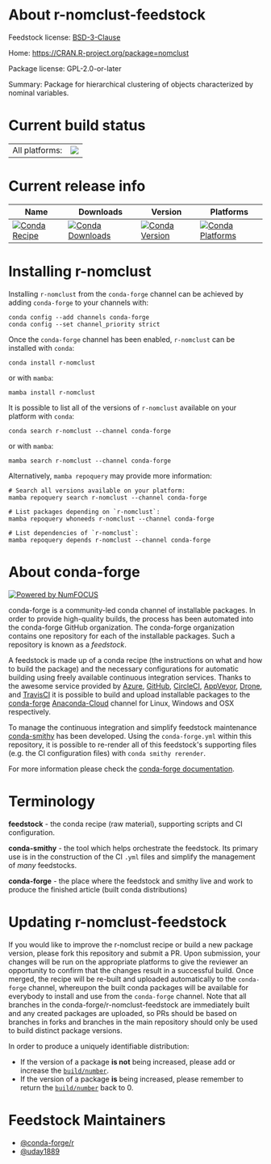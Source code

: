 About r-nomclust-feedstock
==========================

Feedstock license: [BSD-3-Clause](https://github.com/conda-forge/r-nomclust-feedstock/blob/main/LICENSE.txt)

Home: https://CRAN.R-project.org/package=nomclust

Package license: GPL-2.0-or-later

Summary: Package for hierarchical clustering of objects characterized by nominal variables.

Current build status
====================


<table><tr><td>All platforms:</td>
    <td>
      <a href="https://dev.azure.com/conda-forge/feedstock-builds/_build/latest?definitionId=7141&branchName=main">
        <img src="https://dev.azure.com/conda-forge/feedstock-builds/_apis/build/status/r-nomclust-feedstock?branchName=main">
      </a>
    </td>
  </tr>
</table>

Current release info
====================

| Name | Downloads | Version | Platforms |
| --- | --- | --- | --- |
| [![Conda Recipe](https://img.shields.io/badge/recipe-r--nomclust-green.svg)](https://anaconda.org/conda-forge/r-nomclust) | [![Conda Downloads](https://img.shields.io/conda/dn/conda-forge/r-nomclust.svg)](https://anaconda.org/conda-forge/r-nomclust) | [![Conda Version](https://img.shields.io/conda/vn/conda-forge/r-nomclust.svg)](https://anaconda.org/conda-forge/r-nomclust) | [![Conda Platforms](https://img.shields.io/conda/pn/conda-forge/r-nomclust.svg)](https://anaconda.org/conda-forge/r-nomclust) |

Installing r-nomclust
=====================

Installing `r-nomclust` from the `conda-forge` channel can be achieved by adding `conda-forge` to your channels with:

```
conda config --add channels conda-forge
conda config --set channel_priority strict
```

Once the `conda-forge` channel has been enabled, `r-nomclust` can be installed with `conda`:

```
conda install r-nomclust
```

or with `mamba`:

```
mamba install r-nomclust
```

It is possible to list all of the versions of `r-nomclust` available on your platform with `conda`:

```
conda search r-nomclust --channel conda-forge
```

or with `mamba`:

```
mamba search r-nomclust --channel conda-forge
```

Alternatively, `mamba repoquery` may provide more information:

```
# Search all versions available on your platform:
mamba repoquery search r-nomclust --channel conda-forge

# List packages depending on `r-nomclust`:
mamba repoquery whoneeds r-nomclust --channel conda-forge

# List dependencies of `r-nomclust`:
mamba repoquery depends r-nomclust --channel conda-forge
```


About conda-forge
=================

[![Powered by
NumFOCUS](https://img.shields.io/badge/powered%20by-NumFOCUS-orange.svg?style=flat&colorA=E1523D&colorB=007D8A)](https://numfocus.org)

conda-forge is a community-led conda channel of installable packages.
In order to provide high-quality builds, the process has been automated into the
conda-forge GitHub organization. The conda-forge organization contains one repository
for each of the installable packages. Such a repository is known as a *feedstock*.

A feedstock is made up of a conda recipe (the instructions on what and how to build
the package) and the necessary configurations for automatic building using freely
available continuous integration services. Thanks to the awesome service provided by
[Azure](https://azure.microsoft.com/en-us/services/devops/), [GitHub](https://github.com/),
[CircleCI](https://circleci.com/), [AppVeyor](https://www.appveyor.com/),
[Drone](https://cloud.drone.io/welcome), and [TravisCI](https://travis-ci.com/)
it is possible to build and upload installable packages to the
[conda-forge](https://anaconda.org/conda-forge) [Anaconda-Cloud](https://anaconda.org/)
channel for Linux, Windows and OSX respectively.

To manage the continuous integration and simplify feedstock maintenance
[conda-smithy](https://github.com/conda-forge/conda-smithy) has been developed.
Using the ``conda-forge.yml`` within this repository, it is possible to re-render all of
this feedstock's supporting files (e.g. the CI configuration files) with ``conda smithy rerender``.

For more information please check the [conda-forge documentation](https://conda-forge.org/docs/).

Terminology
===========

**feedstock** - the conda recipe (raw material), supporting scripts and CI configuration.

**conda-smithy** - the tool which helps orchestrate the feedstock.
                   Its primary use is in the construction of the CI ``.yml`` files
                   and simplify the management of *many* feedstocks.

**conda-forge** - the place where the feedstock and smithy live and work to
                  produce the finished article (built conda distributions)


Updating r-nomclust-feedstock
=============================

If you would like to improve the r-nomclust recipe or build a new
package version, please fork this repository and submit a PR. Upon submission,
your changes will be run on the appropriate platforms to give the reviewer an
opportunity to confirm that the changes result in a successful build. Once
merged, the recipe will be re-built and uploaded automatically to the
`conda-forge` channel, whereupon the built conda packages will be available for
everybody to install and use from the `conda-forge` channel.
Note that all branches in the conda-forge/r-nomclust-feedstock are
immediately built and any created packages are uploaded, so PRs should be based
on branches in forks and branches in the main repository should only be used to
build distinct package versions.

In order to produce a uniquely identifiable distribution:
 * If the version of a package **is not** being increased, please add or increase
   the [``build/number``](https://docs.conda.io/projects/conda-build/en/latest/resources/define-metadata.html#build-number-and-string).
 * If the version of a package **is** being increased, please remember to return
   the [``build/number``](https://docs.conda.io/projects/conda-build/en/latest/resources/define-metadata.html#build-number-and-string)
   back to 0.

Feedstock Maintainers
=====================

* [@conda-forge/r](https://github.com/conda-forge/r/)
* [@uday1889](https://github.com/uday1889/)


